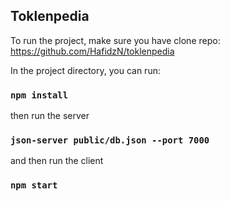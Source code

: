 ## Toklenpedia

To run the project, make sure you have clone repo: https://github.com/HafidzN/toklenpedia

In the project directory, you can run:

### `npm install`

then run the server

### `json-server public/db.json --port 7000`

and then run the client

### `npm start`
